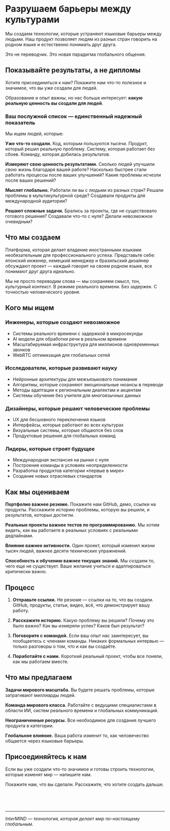 # Разрушаем барьеры между культурами

Мы создаем технологии, которые устраняют языковые барьеры между людьми. Наш продукт позволяет людям из разных стран говорить на родном языке и естественно понимать друг друга.

Это не переводчик. Это новая парадигма глобального общения.

## Показывайте результаты, а не дипломы

Хотите присоединиться к нам? Покажите нам что-то полезное и значимое, что вы уже создали для людей.

Образование и опыт важны, но нас больше интересует: **какую реальную ценность вы создали для людей**.

### Ваш послужной список — единственный надежный показатель

Мы ищем людей, которые:

**Уже что-то создали.** Код, которым пользуются тысячи. Продукт, который решил реальную проблему. Систему, которая работает без сбоев. Команду, которая добилась результатов.

**Измеряют свою ценность результатами.** Сколько людей улучшили свою жизнь благодаря вашей работе? Насколько быстрее стали работать процессы после ваших улучшений? Какие проблемы исчезли после ваших решений?

**Мыслят глобально.** Работали ли вы с людьми из разных стран? Решали проблемы в мультикультурной среде? Создавали продукты для международной аудитории?

**Решают сложные задачи.** Брались за проекты, где не существовало готового решения? Создавали что-то с нуля? Делали невозможное очевидным?

## Что мы создаем

Платформа, которая делает владение иностранными языками необязательным для профессионального успеха. Представьте себе: японский инженер, немецкий менеджер и бразильский дизайнер обсуждают проект — каждый говорит на своем родном языке, все понимают друг друга идеально.

Мы не просто переводим слова — мы сохраняем смысл, тон, культурный контекст. В режиме реального времени. Без задержек. С точностью человеческого уровня.

## Кого мы ищем

### Инженеры, которые создают невозможное

- Системы реального времени с задержкой в микросекунды
- AI модели для обработки речи в реальном времени
- Масштабируемая инфраструктура для миллионов одновременных звонков
- WebRTC оптимизация для глобальных сетей

### Исследователи, которые развивают науку

- Нейронные архитектуры для межъязыкового понимания
- Алгоритмы, которые сохраняют эмоциональные нюансы в переводе
- Методы адаптации к региональным диалектам и акцентам
- Системы обучения без учителя для многоязычных данных

### Дизайнеры, которые решают человеческие проблемы

- UX для бесшовного переключения языков
- Интерфейсы, которые работают во всех культурах
- Визуальные системы, которые общаются без слов
- Продуктовые решения для глобальных команд

### Лидеры, которые строят будущее

- Международная экспансия на рынки с нуля
- Построение команды в условиях неопределенности
- Разработка продуктов категории «первые в мире»
- Создание новых отраслевых стандартов

## Как мы оцениваем

**Портфолио важнее резюме.** Покажите нам GitHub, демо, ссылки на продукты. Расскажите историю проблемы, которую вы решили, и результатов, которых достигли.

**Реальные проекты важнее тестов по программированию.** Мы хотим видеть, как вы работаете в реальных условиях с реальными дедлайнами.

**Влияние важнее активности.** Один проект, который изменил жизни тысяч людей, важнее десяти технических упражнений.

**Способность к обучению важнее текущих знаний.** Мы создаем то, чего еще не существует. Ваше желание учиться и адаптироваться критически важно.

## Процесс

1. **Отправьте ссылки.** Не резюме — ссылки на то, что вы создали. GitHub, продукты, статьи, видео, всё, что демонстрирует вашу работу.

2. **Расскажите историю.** Какую проблему вы решили? Почему это было важно? Как вы измеряли успех? Каков был результат?

3. **Поговорите с командой.** Если ваш опыт нас заинтересует, вы пообщаетесь с членами команды. Никаких формальных интервью — только разговоры о том, что и как вы создаёте.

4. **Поработайте с нами.** Короткий реальный проект, чтобы все поняли, как мы работаем вместе.

## Что мы предлагаем

**Задачи мирового масштаба.** Вы будете решать проблемы, которые затрагивают миллиарды людей.

**Команда мирового класса.** Работайте с ведущими специалистами в области ИИ, систем реального времени и глобальных коммуникаций.

**Неограниченные ресурсы.** Все необходимое для создания лучшего продукта в категории.

**Глобальное влияние.** Ваша работа изменит то, как человечество общается через языковые барьеры.

## Присоединяйтесь к нам

Если вы уже создали что-то значимое и готовы строить технологии, которые изменят мир — напишите нам.

Покажите нам, что вы сделали. Расскажите, что хотите создать дальше.

<!-- **Contact:** careers@mind.com -->

<br>

<ContactForm
  formStyle="margin: 1rem auto;"  
  categoryLabel="Какая ваша специализация? *"  
  categoryPlaceholderText="Выберите вашу область..."  
  messageLabel="Покажите нам вашу работу *"  
  messagePlaceholderText="Поделитесь ссылками на ваши проекты, GitHub, портфолио или опишите влияние, которое вы оказали. Какую проблему вы хотите решить дальше?"  
  buttonText="Отправить заявку"
  webSiteLabel="Git / Блог / Сайт / ... *"
  webSitePlaceholderText="например, github.com/yourname"
  :services="[
    'Инженер, который создает невозможное',
    'Исследователь, который развивает науку',
    'Дизайнер, который решает человеческие проблемы', 
    'Маркетолог, который создает спрос',
    'Лидер, который строит будущее',
    'Продажи и развитие бизнеса',
    'Операции и финансы',
    'Что-то другое'
  ]"
/>

<br>

---

_InterMIND — технология, которая делает мир по-настоящему глобальным._